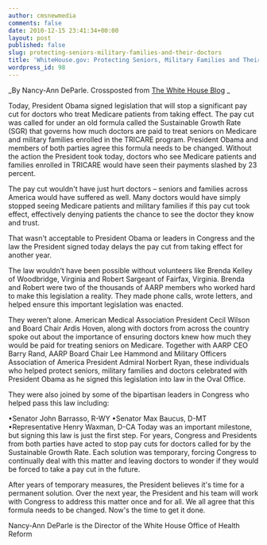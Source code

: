 ```yaml
---
author: cmsnewmedia
comments: false
date: 2010-12-15 23:41:34+00:00
layout: post
published: false
slug: protecting-seniors-military-families-and-their-doctors
title: 'WhiteHouse.gov: Protecting Seniors, Military Families and Their Doctors'
wordpress_id: 98
---
```


_By Nancy-Ann DeParle. Crossposted from [The White House Blog](http://www.whitehouse.gov/blog/2010/12/15/protecting-seniors-military-families-and-their-doctors) _

Today, President Obama signed legislation that will stop a significant pay cut for doctors who treat Medicare patients from taking effect. The pay cut was called for under an old formula called the Sustainable Growth Rate (SGR) that governs how much doctors are paid to treat seniors on Medicare and military families enrolled in the TRICARE program. President Obama and members of both parties agree this formula needs to be changed. Without the action the President took today, doctors who see Medicare patients and families enrolled in TRICARE would have seen their payments slashed by 23 percent.

The pay cut wouldn't have just hurt doctors – seniors and families across America would have suffered as well. Many doctors would have simply stopped seeing Medicare patients and military families if this pay cut took effect, effectively denying patients the chance to see the doctor they know and trust.

That wasn't acceptable to President Obama or leaders in Congress and the law the President signed today delays the pay cut from taking effect for another year.

The law wouldn’t have been possible without volunteers like Brenda Kelley of Woodbridge, Virginia and Robert Sargeant of Fairfax, Virginia. Brenda and Robert were two of the thousands of AARP members who worked hard to make this legislation a reality. They made phone calls, wrote letters, and helped ensure this important legislation was enacted.

They weren’t alone. American Medical Association President Cecil Wilson and Board Chair Ardis Hoven, along with doctors from across the country spoke out about the importance of ensuring doctors knew how much they would be paid for treating seniors on Medicare. Together with AARP CEO Barry Rand, AARP Board Chair Lee Hammond and Military Officers Association of America President Admiral Norbert Ryan, these individuals who helped protect seniors, military families and doctors celebrated with President Obama as he signed this legislation into law in the Oval Office.

They were also joined by some of the bipartisan leaders in Congress who helped pass this law including:

•Senator John Barrasso, R-WY
•Senator Max Baucus, D-MT
•Representative Henry Waxman, D-CA
Today was an important milestone, but signing this law is just the first step. For years, Congress and Presidents from both parties have acted to stop pay cuts for doctors called for by the Sustainable Growth Rate. Each solution was temporary, forcing Congress to continually deal with this matter and leaving doctors to wonder if they would be forced to take a pay cut in the future.

After years of temporary measures, the President believes it's time for a permanent solution. Over the next year, the President and his team will work with Congress to address this matter once and for all. We all agree that this formula needs to be changed. Now's the time to get it done.

Nancy-Ann DeParle is the Director of the White House Office of Health Reform
